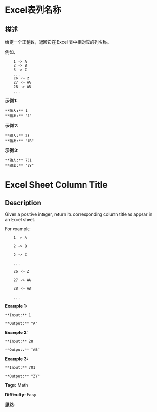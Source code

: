 # Excel表列名称

## 描述

给定一个正整数，返回它在 Excel 表中相对应的列名称。

例如，

    
    
        1 -> A
        2 -> B
        3 -> C
        ...
        26 -> Z
        27 -> AA
        28 -> AB 
        ...
    

**示例 1:**

    
    
    **输入:** 1
    **输出:** "A"
    

**示例  2:**

    
    
    **输入:** 28
    **输出:** "AB"
    

**示例  3:**

    
    
    **输入:** 701
    **输出:** "ZY"
    



# Excel Sheet Column Title

## Description



Given a positive integer, return its corresponding column title as appear in an Excel sheet.

For example:

    
    
        1 -> A
        2 -> B
        3 -> C
        ...
        26 -> Z
        27 -> AA
        28 -> AB 
        ...
    

**Example 1:**

    
    
    **Input:** 1
    **Output:** "A"
    

**Example 2:**

    
    
    **Input:** 28
    **Output:** "AB"
    

**Example 3:**

    
    
    **Input:** 701
    **Output:** "ZY"
    


**Tags:** Math

**Difficulty:** Easy

**思路:**
